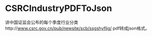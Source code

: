 # CSRCIndustryPDFToJson

讲中国证监会公布的每个季度行业分类http://www.csrc.gov.cn/pub/newsite/scb/ssgshyfljg/ pdf转成json格式。
